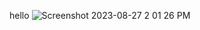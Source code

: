 hello
![Screenshot 2023-08-27 2 01 26 PM](https://github.com/kartticus/kartticus/assets/100049393/5a503e41-38be-4695-9fbd-a66e16fc86e3)
